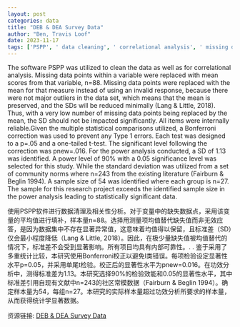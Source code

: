 ```yaml
---
layout: post
categories: data
title: "DEB & DEA Survey Data"
author: "Ben, Travis Loof"
date: 2023-11-17
tags: ['PSPP', ' data cleaning', ' correlational analysis', ' missing data', ' mean scores', ' outliers', ' Lang & Little', ' SD', ' internal reliability', ' Bonferroni correction', ' Type 1 errors', ' p=.05', ' one-tailed t-test', ' pnew=.016', ' power analysis', ' SD=1.13', ' power level 90%', ' significance level 0.05', ' community norms', ' Fairburn & Beglin', ' sample size 54', ' n=27', ' statistically significant data']
---
```


The software PSPP was utilized to clean the data as well as for correlational analysis. Missing data points within a variable were replaced with mean scores from that variable, n=88. Missing data points were replaced with the mean for that measure instead of using an invalid response, because there were not major outliers in the data set, which means that the mean is preserved, and the SDs will be reduced minimally (Lang & Little, 2018). Thus, with a very low number of missing data points being replaced by the mean, the SD should not be impacted significantly. All items were internally reliable.Given the multiple statistical comparisons utilized, a Bonferroni correction was used to prevent any Type 1 errors. Each test was designed to a p=.05 and a one-tailed t-test. The significant level following the correction was pnew=.016. For the power analysis conducted, a SD of 1.13 was identified. A power level of 90% with a 0.05 significance level was selected for this study. While the standard deviation was utilized from a set of community norms where n=243 from the existing literature (Fairburn & Beglin 1994). A sample size of 54 was identified where each group is n=27. The sample for this research project exceeds the identified sample size in the power analysis leading to statistically significant data.

使用PSPP软件进行数据清理及相关性分析。对于变量中的缺失数据点，采用该变量的平均值进行填补，样本量n=88。选择用测量项均值替代缺失值而非无效应答，是因为数据集中不存在显著异常值，这意味着均值得以保留，且标准差（SD）仅会最小程度降低（Lang & Little, 2018）。因此，在极少量缺失值被均值替代的情况下，标准差不会受到显著影响。所有项目均具有内部可靠性。. . 鉴于采用了多重统计比较，本研究使用Bonferroni校正以避免Ⅰ类错误。每项检验设定显著性水平p=0.05，并采用单尾t检验。校正后的显著性水平为pnew=0.016。在功效分析中，测得标准差为1.13。本研究选择90%的检验效能和0.05的显著性水平，其中标准差引用自现有文献中n=243的社区常模数据（Fairburn & Beglin 1994）。确定样本量为54，每组n=27。本研究的实际样本量超过功效分析所要求的样本量，从而获得统计学显著数据。

资源链接: [DEB & DEA Survey Data](https://doi.org/10.57760/sciencedb.13426)
